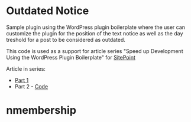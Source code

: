 # Outdated Notice

Sample plugin using the WordPress plugin boilerplate where the user can customize the plugin for the position of the text notice as well as the day treshold for a post to be considered as outdated.

This code is used as a support for article series "Speed up Development Using the WordPress Plugin Boilerplate" for [SitePoint](http://www.sitepoint.com/)

Article in series:
* [Part 1](http://www.sitepoint.com/wordpress-plugin-boilerplate/)
* Part 2 - [Code](https://github.com/fsylum/outdated-notice/tree/part-2)
# nmembership

